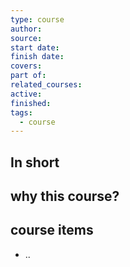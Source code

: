 ```yaml
---
type: course
author: 
source: 
start date: 
finish date: 
covers: 
part of: 
related_courses: 
active: 
finished: 
tags:
  - course
---
```

## In short


## why this course?


## course items

- ..